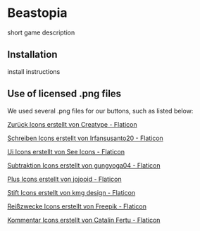 # Beastopia

short game description

## Installation

install instructions

## Use of licensed .png files

We used several .png files for our buttons, such as listed below:

<a href="https://www.flaticon.com/de/kostenlose-icons/zuruck" title="zurück Icons">Zurück Icons erstellt von Creatype -
Flaticon</a>

<a href="https://www.flaticon.com/de/kostenlose-icons/schreiben" title="schreiben Icons">Schreiben Icons erstellt von
Irfansusanto20 - Flaticon</a>

<a href="https://www.flaticon.com/de/kostenlose-icons/ui" title="ui Icons">Ui Icons erstellt von See Icons - Flaticon</a>

<a href="https://www.flaticon.com/de/kostenlose-icons/subtraktion" title="subtraktion Icons">Subtraktion Icons erstellt von gungyoga04 - Flaticon</a>

<a href="https://www.flaticon.com/de/kostenlose-icons/plus" title="plus Icons">Plus Icons erstellt von jojooid - Flaticon</a>

<a href="https://www.flaticon.com/de/kostenlose-icons/stift" title="stift Icons">Stift Icons erstellt von kmg design - Flaticon</a>

<a href="https://www.flaticon.com/de/kostenlose-icons/reisszwecke" title="reißzwecke Icons">Reißzwecke Icons erstellt von Freepik - Flaticon</a>

<a href="https://www.flaticon.com/de/kostenlose-icons/kommentar" title="kommentar Icons">Kommentar Icons erstellt von Catalin Fertu - Flaticon</a>